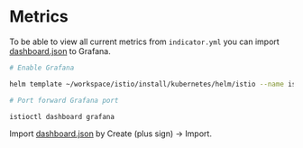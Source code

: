 # Metrics

To be able to view all current metrics from `indicator.yml` you can import [dashboard.json](./dashboard.json) to Grafana.

```bash
# Enable Grafana

helm template ~/workspace/istio/install/kubernetes/helm/istio --name istio --namespace istio-system -f ~/workspace/cf-k8s-networking/install/istio-values.yaml -v grafna.enabled=true | kubectl apply -f -

# Port forward Grafana port

istioctl dashboard grafana
```


Import [dashboard.json](./dashboard.json) by Create (plus sign) -> Import.

